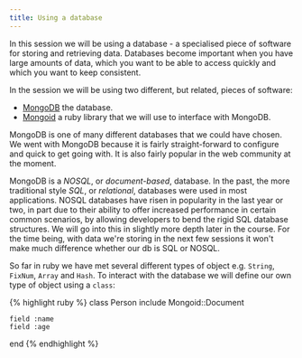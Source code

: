 ```yaml
---
title: Using a database
---
```


In this session we will be using a database - a specialised piece of software for storing and retrieving data. Databases become important when you have large amounts of data, which you want to be able to access quickly and which you want to keep consistent.

In the session we will be using two different, but related, pieces of software:

* [MongoDB]() the database.
* [Mongoid]() a ruby library that we will use to interface with MongoDB.

MongoDB is one of many different databases that we could have chosen. We went with MongoDB because it is fairly straight-forward to configure and quick to get going with. It is also fairly popular in the web community at the moment.

MongoDB is a *NOSQL*, or *document-based*, database. In the past, the more traditional style *SQL*, or *relational*, databases were used in most applications. NOSQL databases have risen in popularity in the last year or two, in part due to their ability to offer increased performance in certain common scenarios, by allowing developers to bend the rigid SQL database structures. We will go into this in slightly more depth later in the course. For the time being, with data we're storing in the next few sessions it won't make much difference whether our db is SQL or NOSQL.



So far in ruby we have met several different types of object e.g. `String`, `FixNum`, `Array` and `Hash`. To interact with the database we will define our own type of object using a `class`:

{% highlight ruby %}
class Person
    include Mongoid::Document

    field :name
    field :age

end
{% endhighlight %}